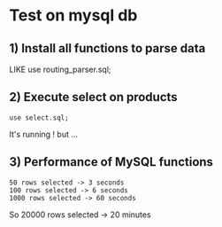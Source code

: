 # Test on mysql db 

## 1) Install all functions to parse data
LIKE 
	use routing_parser.sql;

## 2) Execute select on products
	use select.sql;
It's running ! but ...
	
## 3) Performance of MySQL functions
	50 rows selected -> 3 seconds	
	100 rows selected -> 6 seconds	
	1000 rows selected -> 60 seconds
So 
	20000 rows selected -> 20 minutes	